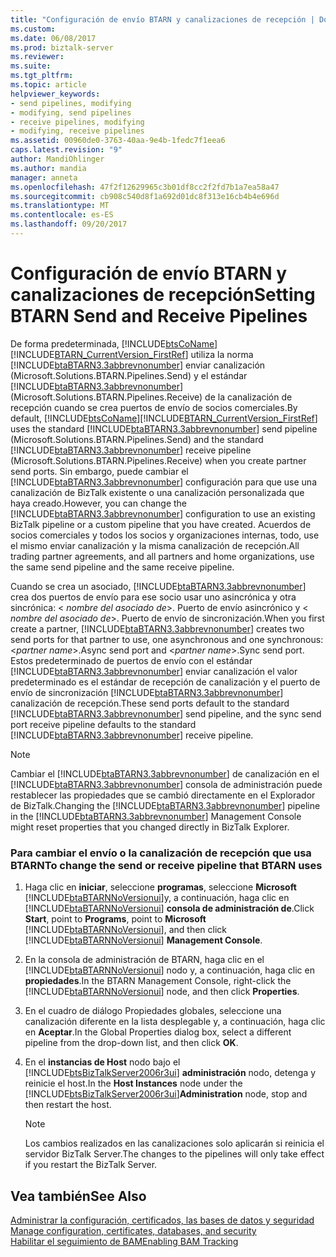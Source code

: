 ```yaml
---
title: "Configuración de envío BTARN y canalizaciones de recepción | Documentos de Microsoft"
ms.custom: 
ms.date: 06/08/2017
ms.prod: biztalk-server
ms.reviewer: 
ms.suite: 
ms.tgt_pltfrm: 
ms.topic: article
helpviewer_keywords:
- send pipelines, modifying
- modifying, send pipelines
- receive pipelines, modifying
- modifying, receive pipelines
ms.assetid: 00960de0-3763-40aa-9e4b-1fedc7f1eea6
caps.latest.revision: "9"
author: MandiOhlinger
ms.author: mandia
manager: anneta
ms.openlocfilehash: 47f2f12629965c3b01df8cc2f2fd7b1a7ea58a47
ms.sourcegitcommit: cb908c540d8f1a692d01dc8f313e16cb4b4e696d
ms.translationtype: MT
ms.contentlocale: es-ES
ms.lasthandoff: 09/20/2017
---
```

# <a name="setting-btarn-send-and-receive-pipelines"></a><span data-ttu-id="5ae90-102">Configuración de envío BTARN y canalizaciones de recepción</span><span class="sxs-lookup"><span data-stu-id="5ae90-102">Setting BTARN Send and Receive Pipelines</span></span>
<span data-ttu-id="5ae90-103">De forma predeterminada, [!INCLUDE[btsCoName](../../includes/btsconame-md.md)] [!INCLUDE[BTARN_CurrentVersion_FirstRef](../../includes/btarn-currentversion-firstref-md.md)] utiliza la norma [!INCLUDE[btaBTARN3.3abbrevnonumber](../../includes/btabtarn3-3abbrevnonumber-md.md)] enviar canalización (Microsoft.Solutions.BTARN.Pipelines.Send) y el estándar [!INCLUDE[btaBTARN3.3abbrevnonumber](../../includes/btabtarn3-3abbrevnonumber-md.md)] (Microsoft.Solutions.BTARN.Pipelines.Receive) de la canalización de recepción cuando se crea puertos de envío de socios comerciales.</span><span class="sxs-lookup"><span data-stu-id="5ae90-103">By default, [!INCLUDE[btsCoName](../../includes/btsconame-md.md)][!INCLUDE[BTARN_CurrentVersion_FirstRef](../../includes/btarn-currentversion-firstref-md.md)] uses the standard [!INCLUDE[btaBTARN3.3abbrevnonumber](../../includes/btabtarn3-3abbrevnonumber-md.md)] send pipeline (Microsoft.Solutions.BTARN.Pipelines.Send) and the standard [!INCLUDE[btaBTARN3.3abbrevnonumber](../../includes/btabtarn3-3abbrevnonumber-md.md)] receive pipeline (Microsoft.Solutions.BTARN.Pipelines.Receive) when you create partner send ports.</span></span> <span data-ttu-id="5ae90-104">Sin embargo, puede cambiar el [!INCLUDE[btaBTARN3.3abbrevnonumber](../../includes/btabtarn3-3abbrevnonumber-md.md)] configuración para que use una canalización de BizTalk existente o una canalización personalizada que haya creado.</span><span class="sxs-lookup"><span data-stu-id="5ae90-104">However, you can change the [!INCLUDE[btaBTARN3.3abbrevnonumber](../../includes/btabtarn3-3abbrevnonumber-md.md)] configuration to use an existing BizTalk pipeline or a custom pipeline that you have created.</span></span> <span data-ttu-id="5ae90-105">Acuerdos de socios comerciales y todos los socios y organizaciones internas, todo, use el mismo enviar canalización y la misma canalización de recepción.</span><span class="sxs-lookup"><span data-stu-id="5ae90-105">All trading partner agreements, and all partners and home organizations, use the same send pipeline and the same receive pipeline.</span></span>  
  
 <span data-ttu-id="5ae90-106">Cuando se crea un asociado, [!INCLUDE[btaBTARN3.3abbrevnonumber](../../includes/btabtarn3-3abbrevnonumber-md.md)] crea dos puertos de envío para ese socio usar uno asincrónica y otra sincrónica: \< *nombre del asociado de*>. Puerto de envío asincrónico y \< *nombre del asociado de*>. Puerto de envío de sincronización.</span><span class="sxs-lookup"><span data-stu-id="5ae90-106">When you first create a partner, [!INCLUDE[btaBTARN3.3abbrevnonumber](../../includes/btabtarn3-3abbrevnonumber-md.md)] creates two send ports for that partner to use, one asynchronous and one synchronous: \<*partner name*>.Async send port and \<*partner name*>.Sync send port.</span></span> <span data-ttu-id="5ae90-107">Estos predeterminado de puertos de envío con el estándar [!INCLUDE[btaBTARN3.3abbrevnonumber](../../includes/btabtarn3-3abbrevnonumber-md.md)] enviar canalización el valor predeterminado es el estándar de recepción de canalización y el puerto de envío de sincronización [!INCLUDE[btaBTARN3.3abbrevnonumber](../../includes/btabtarn3-3abbrevnonumber-md.md)] canalización de recepción.</span><span class="sxs-lookup"><span data-stu-id="5ae90-107">These send ports default to the standard [!INCLUDE[btaBTARN3.3abbrevnonumber](../../includes/btabtarn3-3abbrevnonumber-md.md)] send pipeline, and the sync send port receive pipeline defaults to the standard [!INCLUDE[btaBTARN3.3abbrevnonumber](../../includes/btabtarn3-3abbrevnonumber-md.md)] receive pipeline.</span></span>  
  
> [!NOTE]
>  <span data-ttu-id="5ae90-108">Cambiar el [!INCLUDE[btaBTARN3.3abbrevnonumber](../../includes/btabtarn3-3abbrevnonumber-md.md)] de canalización en el [!INCLUDE[btaBTARN3.3abbrevnonumber](../../includes/btabtarn3-3abbrevnonumber-md.md)] consola de administración puede restablecer las propiedades que se cambió directamente en el Explorador de BizTalk.</span><span class="sxs-lookup"><span data-stu-id="5ae90-108">Changing the [!INCLUDE[btaBTARN3.3abbrevnonumber](../../includes/btabtarn3-3abbrevnonumber-md.md)] pipeline in the [!INCLUDE[btaBTARN3.3abbrevnonumber](../../includes/btabtarn3-3abbrevnonumber-md.md)] Management Console might reset properties that you changed directly in BizTalk Explorer.</span></span>  
  
### <a name="to-change-the-send-or-receive-pipeline-that-btarn-uses"></a><span data-ttu-id="5ae90-109">Para cambiar el envío o la canalización de recepción que usa BTARN</span><span class="sxs-lookup"><span data-stu-id="5ae90-109">To change the send or receive pipeline that BTARN uses</span></span>  
  
1.  <span data-ttu-id="5ae90-110">Haga clic en **iniciar**, seleccione **programas**, seleccione **Microsoft** [!INCLUDE[btaBTARNNoVersionui](../../includes/btabtarnnoversionui-md.md)]y, a continuación, haga clic en [!INCLUDE[btaBTARNNoVersionui](../../includes/btabtarnnoversionui-md.md)] **consola de administración de**.</span><span class="sxs-lookup"><span data-stu-id="5ae90-110">Click **Start**, point to **Programs**, point to **Microsoft** [!INCLUDE[btaBTARNNoVersionui](../../includes/btabtarnnoversionui-md.md)], and then click [!INCLUDE[btaBTARNNoVersionui](../../includes/btabtarnnoversionui-md.md)] **Management Console**.</span></span>  
  
2.  <span data-ttu-id="5ae90-111">En la consola de administración de BTARN, haga clic en el [!INCLUDE[btaBTARNNoVersionui](../../includes/btabtarnnoversionui-md.md)] nodo y, a continuación, haga clic en **propiedades**.</span><span class="sxs-lookup"><span data-stu-id="5ae90-111">In the BTARN Management Console, right-click the [!INCLUDE[btaBTARNNoVersionui](../../includes/btabtarnnoversionui-md.md)] node, and then click **Properties**.</span></span>  
  
3.  <span data-ttu-id="5ae90-112">En el cuadro de diálogo Propiedades globales, seleccione una canalización diferente en la lista desplegable y, a continuación, haga clic en **Aceptar**.</span><span class="sxs-lookup"><span data-stu-id="5ae90-112">In the Global Properties dialog box, select a different pipeline from the drop-down list, and then click **OK**.</span></span>  
  
4.  <span data-ttu-id="5ae90-113">En el **instancias de Host** nodo bajo el [!INCLUDE[btsBizTalkServer2006r3ui](../../includes/btsbiztalkserver2006r3ui-md.md)] **administración** nodo, detenga y reinicie el host.</span><span class="sxs-lookup"><span data-stu-id="5ae90-113">In the **Host Instances** node under the [!INCLUDE[btsBizTalkServer2006r3ui](../../includes/btsbiztalkserver2006r3ui-md.md)]**Administration** node, stop and then restart the host.</span></span>  
  
    > [!NOTE]
    >  <span data-ttu-id="5ae90-114">Los cambios realizados en las canalizaciones solo aplicarán si reinicia el servidor BizTalk Server.</span><span class="sxs-lookup"><span data-stu-id="5ae90-114">The changes to the pipelines will only take effect if you restart the BizTalk Server.</span></span>  
  
## <a name="see-also"></a><span data-ttu-id="5ae90-115">Vea también</span><span class="sxs-lookup"><span data-stu-id="5ae90-115">See Also</span></span>  
 <span data-ttu-id="5ae90-116">[Administrar la configuración, certificados, las bases de datos y seguridad](manage-configuration-certificates-databases-security.md) </span><span class="sxs-lookup"><span data-stu-id="5ae90-116">[Manage configuration, certificates, databases, and security](manage-configuration-certificates-databases-security.md) </span></span>  
 [<span data-ttu-id="5ae90-117">Habilitar el seguimiento de BAM</span><span class="sxs-lookup"><span data-stu-id="5ae90-117">Enabling BAM Tracking</span></span>](../../adapters-and-accelerators/accelerator-rosettanet/enabling-bam-tracking.md)